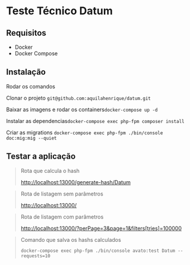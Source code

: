 # Teste Técnico Datum

## Requisitos
- Docker
- Docker Compose

## Instalação
Rodar os comandos

Clonar o projeto
```git@github.com:aquilahenrique/datum.git```

Baixar as imagens e rodar os containers```docker-compose up -d```

Instalar as dependencias```docker-compose exec php-fpm composer install```

Criar as migrations ```docker-compose exec php-fpm ./bin/console doc:mig:mig --quiet```

## Testar a aplicação

> Rota que calcula o hash
> 
> [http://localhost:13000/generate-hash/Datum](http://localhost:13000/generate-hash/Datum)


> Rota de listagem sem parâmetros
> 
> [http://localhost:13000/](http://localhost:13000/)

> Rota de listagem com parâmetros
> 
> [http://localhost:13000/?perPage=3&page=1&filters[tries]=100000](http://localhost:13000/?perPage=3&page=1&filters[tries]=100000)

> Comando que salva os hashs calculados
> 
> ```docker-compose exec php-fpm ./bin/console avato:test Datum --requests=10```